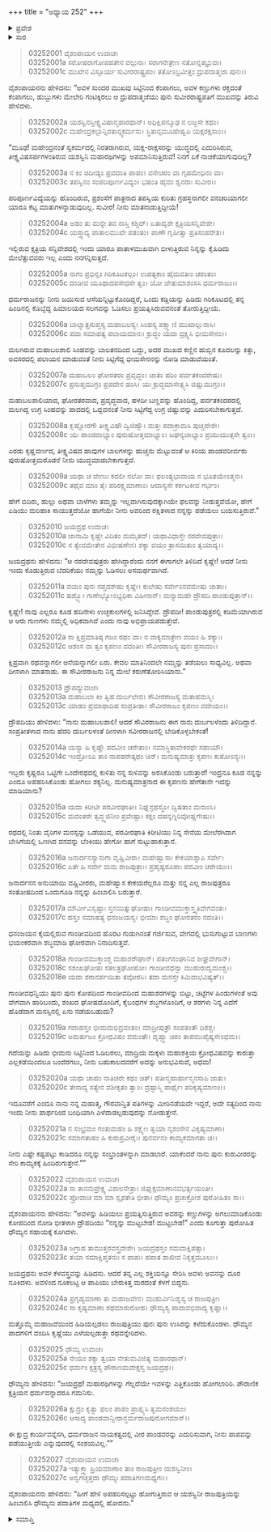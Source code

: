 +++
title = "ಅಧ್ಯಾಯ 252"
+++

<details><summary>ಪ್ರವೇಶ</summary>


।।   ಓಂ ಓಂ ನಮೋ ನಾರಾಯಣಾಯ।।   ಶ್ರೀ ವೇದವ್ಯಾಸಾಯ ನಮಃ ।।

ಶ್ರೀ ಕೃಷ್ಣದ್ವೈಪಾಯನ ವೇದವ್ಯಾಸ ವಿರಚಿತ  

**ಶ್ರೀ ಮಹಾಭಾರತ**

**ಆರಣ್ಯಕ ಪರ್ವ**

**ದ್ರೌಪದೀಹರಣ ಪರ್ವ**

**ಅಧ್ಯಾಯ 252**

</details>


<details><summary>ಸಾರ</summary>

ದ್ರೌಪದಿಯು ಪಾಂಡವರ ಶೌರ್ಯವನ್ನು ಹೇಳಿಕೊಂಡು ಜಯದ್ರಥನನ್ನು ಎಚ್ಚರಿಸುವುದು (1-22). ಜಯದ್ರಥನು ಬಲಾತ್ಕಾರವಾಗಿ ಅವಳನ್ನು ಹಿಡಿಯಲು ಎಳೆಯಲ್ಪಡುತ್ತಾ ದ್ರೌಪದಿಯು ರಥವನ್ನೇರಿದುದು; ಧೌಮ್ಯನು ರಥದ ಹಿಂದೆ ಓಡಿ ಹೋದುದು (23-27).

</details>


> 03252001 ವೈಶಂಪಾಯನ ಉವಾಚ।  
03252001a ಸರೋಷರಾಗೋಪಹತೇನ ವಲ್ಗುನಾ।
	ಸರಾಗನೇತ್ರೇಣ ನತೋನ್ನತಭ್ರುವಾ।   
> 03252001c ಮುಖೇನ ವಿಸ್ಫೂರ್ಯ ಸುವೀರರಾಷ್ಟ್ರಪಂ।
	ತತೋಽಬ್ರವೀತ್ತಂ ದ್ರುಪದಾತ್ಮಜಾ ಪುನಃ।।  

ವೈಶಂಪಾಯನನು ಹೇಳಿದನು: “ಅವಳ ಸುಂದರ ಮುಖವು ಸಿಟ್ಟಿನಿಂದ ಕೆಂಪಾಗಲು, ಅವಳ ಕಣ್ಣುಗಳು ರಕ್ತದಂತೆ ಕೆಂಪಾಗಲು, ಹುಬ್ಬುಗಳು ಮೇಲೇರಿ ಗಂಟಿಕ್ಕಿರಲು ಆ ದ್ರುಪದಾತ್ಮಜೆಯು ಪುನಃ ಸುವೀರರಾಷ್ಟ್ರಪತಿಗೆ ಮುಖವನ್ನು ತಿರುವಿ ಹೇಳಿದಳು.

> 03252002a ಯಶಸ್ವಿನಸ್ತೀಕ್ಷ್ಣವಿಷಾನ್ಮಹಾರಥಾನ್।
	ಅಧಿಕ್ಷಿಪನ್ಮೂಢ ನ ಲಜ್ಜಸೇ ಕಥಂ।  
> 03252002c ಮಹೇಂದ್ರಕಲ್ಪಾನ್ನಿರತಾನ್ಸ್ವಕರ್ಮಸು।
	ಸ್ಥಿತಾನ್ಸಮೂಹೇಷ್ವಪಿ ಯಕ್ಷರಕ್ಷಸಾಂ।।  

“ಮೂಢ! ಮಹೇಂದ್ರನಂತೆ ಸ್ವಕರ್ಮದಲ್ಲಿ ನಿರತರಾಗಿರುವ, ಯಕ್ಷ-ರಾಕ್ಷಸರನ್ನು ಯುದ್ಧದಲ್ಲಿ ಎದುರಿಸಿರುವ, ತೀಕ್ಷ್ಣವಿಷಸರ್ಪಗಳಂತಿರುವ ಯಶಸ್ವಿನಿ ಮಹಾರಥಿಗಳನ್ನು ಅಪಮಾನಿಸುತ್ತಿರುವೆ! ನಿನಗೆ ಏಕೆ ನಾಚಿಕೆಯಾಗುವುದಿಲ್ಲ?

> 03252003a ನ ಕಿಂ ಚಿದೀಡ್ಯಂ ಪ್ರವದಂತಿ ಪಾಪಂ।
	ವನೇಚರಂ ವಾ ಗೃಹಮೇಧಿನಂ ವಾ।  
> 03252003c ತಪಸ್ವಿನಂ ಸಂಪರಿಪೂರ್ಣವಿದ್ಯಂ।
	ಭಷಂತಿ ಹೈವಂ ಶ್ವನರಾಃ ಸುವೀರ।।   

ಪರಿಪೂರ್ಣವಿದ್ಯೆಯನ್ನು ಹೊಂದಿರುವ, ಪ್ರಶಂಸೆಗೆ ಪಾತ್ರನಾದ ತಪಸ್ವಿಯ ಕುರಿತು ಗ್ರಹಸ್ಥನಾಗಲೀ ವನಚರಿಯಾಗಲೀ ಯಾರೂ ಕೆಟ್ಟ ಮಾತುಗಳನ್ನಾಡುವುದಿಲ್ಲ. ಸುವೀರ! ನೀನು ಮಾತನಾಡುತ್ತಿದ್ದೀಯೆ!

> 03252004a ಅಹಂ ತು ಮನ್ಯೇ ತವ ನಾಸ್ತಿ ಕಶ್ಚಿದ್।
	ಏತಾದೃಶೇ ಕ್ಷತ್ರಿಯಸನ್ನಿವೇಶೇ।   
> 03252004c ಯಸ್ತ್ವಾದ್ಯ ಪಾತಾಲಮುಖೇ ಪತಂತಂ।
	ಪಾಣೌ ಗೃಹೀತ್ವಾ ಪ್ರತಿಸಂಹರೇತ।।   

ಇಲ್ಲಿರುವ ಕ್ಷತ್ರಿಯ ಸನ್ನಿವೇಶದಲ್ಲಿ ಇಂದು ಯಾರೂ ಪಾತಾಳಮುಖವಾಗಿ ಬೀಳುತ್ತಿರುವ ನಿನ್ನನ್ನು ಕೈಹಿಡಿದು ಮೇಲೆತ್ತುವವರು ಇಲ್ಲ ಎಂದು ನನಗನ್ನಿಸುತ್ತದೆ.

> 03252005a ನಾಗಂ ಪ್ರಭಿನ್ನಂ ಗಿರಿಕೂಟಕಲ್ಪಂ।
	ಉಪತ್ಯಕಾಂ ಹೈಮವತೀಂ ಚರಂತಂ।  
> 03252005c ದಂಡೀವ ಯೂಥಾದಪಸೇಧಸೇ ತ್ವಂ।
	ಯೋ ಜೇತುಮಾಶಂಸಸಿ ಧರ್ಮರಾಜಂ।।  

ಧರ್ಮರಾಜನನ್ನು ನೀನು ಜಯಿಸುವ ಆಸೆಯನ್ನಿಟ್ಟುಕೊಂಡಿದ್ದರೆ, ಒಂದು ಕಡ್ಡಿಯನ್ನು ಹಿಡಿದು ಗಿರಿಕೂಟದಲ್ಲಿ ತನ್ನ ಹಿಂಡಿನಲ್ಲಿ ಕೊಬ್ಬೆದ್ದ ಹಿಮಾಲಯದ ಸಲಗವನ್ನು ಓಡಿಸಲು ಪ್ರಯತ್ನಿಸಿರುವವನಂತೆ ತೋರುತ್ತಿದ್ದೀಯೆ.

> 03252006a ಬಾಲ್ಯಾತ್ಪ್ರಸುಪ್ತಸ್ಯ ಮಹಾಬಲಸ್ಯ।
	ಸಿಂಹಸ್ಯ ಪಕ್ಷ್ಮಾಣಿ ಮುಖಾಲ್ಲುನಾಸಿ।  
> 03252006c ಪದಾ ಸಮಾಹತ್ಯ ಪಲಾಯಮಾನಃ।
	ಕ್ರುದ್ಧಂ ಯದಾ ದ್ರಕ್ಷ್ಯಸಿ ಭೀಮಸೇನಂ।।   

ಮಲಗಿರುವ ಮಹಾಬಲಶಾಲಿ ಸಿಂಹವನ್ನು ಬಾಲತನದಿಂದ ಒದ್ದು, ಅದರ ಮುಖದ ಕಣ್ಣಿನ ಹುಬ್ಬಿನ ಕೂದಲನ್ನು ಕಿತ್ತು, ಅವಸರದಲ್ಲಿ ಪಲಾಯನ ಮಾಡುವಂತೆ ನೀನು ಸಿಟ್ಟಿಗೆದ್ದ ಭೀಮಸೇನನನ್ನು ನೋಡಿ ಮಾಡುವೆಯಂತೆ.

> 03252007a ಮಹಾಬಲಂ ಘೋರತರಂ ಪ್ರವೃದ್ಧಂ।
	ಜಾತಂ ಹರಿಂ ಪರ್ವತಕಂದರೇಷು।   
> 03252007c ಪ್ರಸುಪ್ತಮುಗ್ರಂ ಪ್ರಪದೇನ ಹಂಸಿ।
	ಯಃ ಕ್ರುದ್ಧಮಾಸೇತ್ಸ್ಯಸಿ ಜಿಷ್ಣುಮುಗ್ರಂ।।   

ಮಹಾಬಲಶಾಲಿಯಾದ, ಘೋರತರವಾದ, ಪ್ರವೃದ್ಧವಾದ, ಹಳದೀ ಬಣ್ಣವನ್ನು ಹೊಂದಿದ್ದ, ಪರ್ವತಕಂದರದಲ್ಲಿ ಮಲಗಿದ್ದ ಉಗ್ರ ಸಿಂಹವನ್ನು ಪಾದದಲ್ಲಿ ಒದ್ದವನಂತೆ ನೀನು ಸಿಟ್ಟಿಗೆದ್ದ ಉಗ್ರ ಜಿಷ್ಣುವನ್ನು ಎದುರಿಸಬೇಕಾಗುತ್ತದೆ.

> 03252008a ಕೃಷ್ಣೋರಗೌ ತೀಕ್ಷ್ಣವಿಷೌ ದ್ವಿಜಿಹ್ವೌ।
	ಮತ್ತಃ ಪದಾಕ್ರಾಮಸಿ ಪುಚ್ಚದೇಶೇ।   
> 03252008c ಯಃ ಪಾಂಡವಾಭ್ಯಾಂ ಪುರುಷೋತ್ತಮಾಭ್ಯಾಂ।
	ಜಘನ್ಯಜಾಭ್ಯಾಂ ಪ್ರಯುಯುತ್ಸಸೇ ತ್ವಂ।।  

ಎರಡು ಕೃಷ್ಣವರ್ಣದ, ತೀಕ್ಷ್ಣವಿಷದ ಹಾವುಗಳ ಬಾಲಗಳನ್ನು ಹುಚ್ಚನು ಮೆಟ್ಟುವಂತೆ ಆ ಕಿರಿಯ ಪಾಂಡವರೀರ್ವರು ಪುರುಷೋತ್ತಮರೊಡನೆ ನೀನು ಯುದ್ಧಮಾಡಬೇಕಾಗುತ್ತದೆ.

> 03252009a ಯಥಾ ಚ ವೇಣುಃ ಕದಲೀ ನಲೋ ವಾ।
	ಫಲಂತ್ಯಭಾವಾಯ ನ ಭೂತಯೇಽತ್ಮನಃ।   
> 03252009c ತಥೈವ ಮಾಂ ತೈಃ ಪರಿರಕ್ಷ್ಯಮಾಣಾಂ।
	ಆದಾಸ್ಯಸೇ ಕರ್ಕಟಕೀವ ಗರ್ಭಂ।   

ಹೇಗೆ ಬಿದಿರು, ಹುಲ್ಲು ಅಥವಾ ಬಾಳೆಗಳು ತಮ್ಮನ್ನು ಇಲ್ಲವಾಗಿಸುವುದಕ್ಕಾಗಿಯೇ ಫಲವನ್ನು ನೀಡುತ್ತವೆಯೋ, ಹೇಗೆ ಏಡಿಯು ಮರಿಹಾಕಿ ಸಾಯುತ್ತದೆಯೋ ಹಾಗೆಯೇ ನೀನು ಅವರಿಂದ ರಕ್ಷಿತಳಾದ ನನ್ನನ್ನು ಪಡೆಯಲು ಬಯಸುತ್ತಿರುವೆ.”

> 03252010 ಜಯದ್ರಥ ಉವಾಚ।  
03252010a ಜಾನಾಮಿ ಕೃಷ್ಣೇ ವಿದಿತಂ ಮಮೈತದ್।
	ಯಥಾವಿಧಾಸ್ತೇ ನರದೇವಪುತ್ರಾಃ।  
> 03252010c ನ ತ್ವೇವಮೇತೇನ ವಿಭೀಷಣೇನ।
	ಶಕ್ಯಾ ವಯಂ ತ್ರಾಸಯಿತುಂ ತ್ವಯಾದ್ಯ।।  

ಜಯದ್ರಥನು ಹೇಳಿದನು: “ಆ ನರದೇವಪುತ್ರರು ಹೇಗಿದ್ದಾರೆಂದು ನನಗೆ ಈಗಾಗಲೇ ತಿಳಿದಿದೆ ಕೃಷ್ಣೇ! ಆದರೆ ನೀನು ಇಂದು ಕೊಡುತ್ತಿರುವ ಬೆದರಿಕೆಯು ನಮ್ಮನ್ನು ಓಡಿಸಲು ಅಸಮರ್ಥವಾಗಿದೆ.

> 03252011a ವಯಂ ಪುನಃ ಸಪ್ತದಶೇಷು ಕೃಷ್ಣೇ।
	ಕುಲೇಷು ಸರ್ವೇಽನವಮೇಷು ಜಾತಾಃ।  
> 03252011c ಷಡ್ಭ್ಯೋ ಗುಣೇಭ್ಯೋಽಭ್ಯಧಿಕಾ ವಿಹೀನಾನ್।
	ಮನ್ಯಾಮಹೇ ದ್ರೌಪದಿ ಪಾಂಡುಪುತ್ರಾನ್।।  

ಕೃಷ್ಣೇ! ನಾವು ಎಲ್ಲರೂ ಕೂಡ ಹದಿನೇಳು ಉಚ್ಛಕುಲಗಳಲ್ಲಿ ಜನಿಸಿದ್ದೇವೆ. ದ್ರೌಪದೀ! ಪಾಂಡುಪುತ್ರರಲ್ಲಿ ಕಡಿಮೆಯಾಗಿರುವ ಆ ಆರು ಗುಣಗಳು ನಮ್ಮಲ್ಲಿ ಅಧಿಕವಾಗಿವೆ ಎಂದು ನಾವು ಅಭಿಪ್ರಾಯಪಡುತ್ತೇವೆ.

> 03252012a ಸಾ ಕ್ಷಿಪ್ರಮಾತಿಷ್ಠ ಗಜಂ ರಥಂ ವಾ।
	ನ ವಾಕ್ಯಮಾತ್ರೇಣ ವಯಂ ಹಿ ಶಕ್ಯಾಃ।  
> 03252012c ಆಶಂಸ ವಾ ತ್ವಂ ಕೃಪಣಂ ವದಂತೀ।
	ಸೌವೀರರಾಜಸ್ಯ ಪುನಃ ಪ್ರಸಾದಂ।।  

ಕ್ಷಿಪ್ರವಾಗಿ ರಥವನ್ನಾಗಲೀ ಆನೆಯನ್ನಾಗಲೀ ಏರು. ಕೇವಲ ಮಾತಿನಿಂದಲೇ ನಮ್ಮನ್ನು ತಡೆಯಲು ಸಾಧ್ಯವಿಲ್ಲ. ಅಥವಾ ದೀನಳಾಗಿ ಮಾತನಾಡು. ಈ ಸೌವೀರರಾಜನು ನಿನ್ನ ಮೇಲೆ ಕರುಣೆತೋರಿಸಿಯಾನು.”

> 03252013 ದ್ರೌಪದ್ಯುವಾಚ।  
03252013a ಮಹಾಬಲಾ ಕಿಂ ತ್ವಿಹ ದುರ್ಬಲೇವ।
	ಸೌವೀರರಾಜಸ್ಯ ಮತಾಹಮಸ್ಮಿ।  
> 03252013c ಯಾಹಂ ಪ್ರಮಾಥಾದಿಹ ಸಂಪ್ರತೀತಾ।
	ಸೌವೀರರಾಜಂ ಕೃಪಣಂ ವದೇಯಂ।।  

ದ್ರೌಪದಿಯು ಹೇಳಿದಳು: “ನಾನು ಮಹಾಬಲಶಾಲಿ! ಆದರೆ ಸೌವಿರರಾಜನು ಈಗ ನಾನು ದುರ್ಬಲಳೆಂದು ತಿಳಿದಿದ್ದಾನೆ. ಸಂಪ್ರತೀತಳಾದ ನಾನು ಹೆದರಿ ದುರ್ಬಲಳಂತೆ ದೀನಳಾಗಿ ಸವೀರರಾಜನಲ್ಲಿ ಬೇಡಿಕೊಳ್ಳಬೇಕಂತೆ!

> 03252014a ಯಸ್ಯಾ ಹಿ ಕೃಷ್ಣೌ ಪದವೀಂ ಚರೇತಾಂ।
	ಸಮಾಸ್ಥಿತಾವೇಕರಥೇ ಸಹಾಯೌ।  
> 03252014c ಇಂದ್ರೋಽಪಿ ತಾಂ ನಾಪಹರೇತ್ಕಥಂ ಚಿನ್।
	ಮನುಷ್ಯಮಾತ್ರಃ ಕೃಪಣಃ ಕುತೋಽನ್ಯಃ।।  

ಇಬ್ಬರು ಕೃಷ್ಣರೂ ಒಟ್ಟಿಗೇ ಒಂದೇರಥದಲ್ಲಿ ಕುಳಿತು ನನ್ನ ಸುಳಿವನ್ನು ಅರಸಿಕೊಂಡು ಬರುತ್ತಾರೆ! ಇಂದ್ರನೂ ಕೂಡ ನನ್ನನ್ನು ಎಂದೂ ಅಪಹರಿಸಿಕೊಂಡು ಹೋಗಲು ಶಕ್ಯನಿಲ್ಲ. ಮನುಷ್ಯಮಾತ್ರನಾದ ಈ ಕೃಪಣನು ಹೇಗೆತಾನೇ ಇದನ್ನು ಮಾಡಿಯಾನು?

> 03252015a ಯದಾ ಕಿರೀಟೀ ಪರವೀರಘಾತೀ।
	ನಿಘ್ನನ್ರಥಸ್ಥೋ ದ್ವಿಷತಾಂ ಮನಾಂಸಿ।  
> 03252015c ಮದಂತರೇ ತ್ವದ್ಧ್ವಜಿನೀಂ ಪ್ರವೇಷ್ಟಾ।
	ಕಕ್ಷಂ ದಹನ್ನಗ್ನಿರಿವೋಷ್ಣಗೇಷು।।  

ರಥದಲ್ಲಿ ನಿಂತು ವೈರಿಗಳ ಮನಸ್ಸನ್ನು ಒಡೆಯುವ, ಪರವೀರಘಾತಿ ಕಿರೀಟಿಯು ನಿನ್ನ ಸೇನೆಯ ಮೇಲೆರಗಿದಾಗ ಬೇಸಿಗೆಯಲ್ಲಿ ಒಣಗಿದ ವನವನ್ನು ಬೆಂಕಿಯು ಹೇಗೋ ಹಾಗೆ ಸುಟ್ಟುಹಾಕುತ್ತಾನೆ.

> 03252016a ಜನಾರ್ದನಸ್ಯಾನುಗಾ ವೃಷ್ಣಿವೀರಾ।
	ಮಹೇಷ್ವಾಸಾಃ ಕೇಕಯಾಶ್ಚಾಪಿ ಸರ್ವೇ।  
> 03252016c ಏತೇ ಹಿ ಸರ್ವೇ ಮಮ ರಾಜಪುತ್ರಾಃ।
	ಪ್ರಹೃಷ್ಟರೂಪಾಃ ಪದವೀಂ ಚರೇಯುಃ।।  

ಜನಾರ್ದನನ ಅನುಯಾಯಿ ವಷ್ಣಿವೀರರು, ಮಹೇಷ್ವಾಸ ಕೇಕಯರೆಲ್ಲರೂ ಮತ್ತು ನನ್ನ ಎಲ್ಲ ರಾಜಪುತ್ರರೂ ಸಂತೋಷದಿಂದ ಒಂದುಗೂಡಿ ನನ್ನನ್ನು ಹಿಂಬಾಲಿಸಿ ಬರುತ್ತಾರೆ.

> 03252017a ಮೌರ್ವೀವಿಸೃಷ್ಟಾಃ ಸ್ತನಯಿತ್ನುಘೋಷಾ।
	ಗಾಂಡೀವಮುಕ್ತಾಸ್ತ್ವತಿವೇಗವಂತಃ।  
> 03252017c ಹಸ್ತಂ ಸಮಾಹತ್ಯ ಧನಂಜಯಸ್ಯ।
	ಭೀಮಾಃ ಶಬ್ಧಂ ಘೋರತರಂ ನದಂತಿ।।  

ಧನಂಜಯನ ಕೈಯಲ್ಲಿರುವ ಗಾಂಡೀವದಿಂದ ಹೊರಟ ಗುಡುಗಿನಂತೆ ಗರ್ಜಿಸುವ, ವೇಗದಲ್ಲಿ ಭುಸುಗುಟ್ಟುವ ಬಾಣಗಳು ಭಯಂಕರವಾಗಿ ಶಬ್ಧಮಾಡಿ ಘೋರವಾಗಿ ನಿನಾದಿಸುತ್ತವೆ.

> 03252018a ಗಾಂಡೀವಮುಕ್ತಾಂಶ್ಚ ಮಹಾಶರೌಘಾನ್।
	ಪತಂಗಸಂಘಾನಿವ ಶೀಘ್ರವೇಗಾನ್।  
> 03252018c ಸಶಂಖಘೋಷಃ ಸತಲತ್ರಘೋಷೋ।
	ಗಾಂಡೀವಧನ್ವಾ ಮುಹುರುದ್ವಮಂಶ್ಚ।।  
> 03252018e ಯದಾ ಶರಾನರ್ಪಯಿತಾ ತವೋರಸಿ।
	ತದಾ ಮನಸ್ತೇ ಕಿಮಿವಾಭವಿಷ್ಯತ್।।  

ಗಾಂಡೀವಧನ್ವಿಯು ಪುನಃ ಪುನಃ ಕೋಪದಿಂದ ಗಾಂಡೀವದಿಂದ ಮಹಾಶರಗಳನ್ನು ಬಿಟ್ಟು, ಚಿಟ್ಟೆಗಳ ಹಿಂಡುಗಳಂತೆ ಅವು ವೇಗವಾಗಿ ಹಾರಿಬಂದು, ಶಂಖದ ಘೋಷದೊಂದಿಗೆ, ಕೈಬಂಧಗಳ ಶಬ್ಧಗಳೊಂದಿಗೆ, ಆ ಶರಗಳು ನಿನ್ನ ಎದೆಗೆ ಹೊಡೆದಾಗ ಮನಸ್ಸಿನಲ್ಲಿ  ಏನು ನಡೆಯಬಹುದು?

> 03252019a ಗದಾಹಸ್ತಂ ಭೀಮಮಭಿದ್ರವಂತಂ।
	ಮಾದ್ರೀಪುತ್ರೌ ಸಂಪತಂತೌ ದಿಶಶ್ಚ।  
> 03252019c ಅಮರ್ಷಜಂ ಕ್ರೋಧವಿಷಂ ವಮಂತೌ।
	ದೃಷ್ಟ್ವಾ ಚಿರಂ ತಾಪಮುಪೈಷ್ಯಸೇಽಧಮ।।  

ಗದೆಯನ್ನು ಹಿಡಿದು ಭೀಮನು ಸಿಟ್ಟಿನಿಂದ ಓಡಿಬರಲು, ಮಾದ್ರಿಯ ಮಕ್ಕಳು ಮಹಾಶಕ್ತಿಯ ಕ್ರೋಧವಿಷವನ್ನು ಕಾರುತ್ತಾ ಎಲ್ಲಕಡೆಯಿಂದಲೂ ಬಂದೆರಗಲು, ನೀನು ಬಹುಕಾಲದವರೆಗೆ ಅದನ್ನು ಅನುಭವಿಸುವೆ, ಅಧಮ!

> 03252020a ಯಥಾ ಚಾಹಂ ನಾತಿಚರೇ ಕಥಂ ಚಿತ್।
	ಪತೀನ್ಮಹಾರ್ಹಾನ್ಮನಸಾಪಿ ಜಾತು।  
> 03252020c ತೇನಾದ್ಯ ಸತ್ಯೇನ ವಶೀಕೃತಂ ತ್ವಾಂ।
	ದ್ರಷ್ಟಾಸ್ಮಿ ಪಾರ್ಥೈಃ ಪರಿಕೃಷ್ಯಮಾಣಂ।।  

ಇದೂವರೆಗೆ ಎಂದೂ ನಾನು ನನ್ನ ಮಹಾತ್ಮ, ಗೌರವಾನ್ವಿತ ಪತಿಗಳನ್ನು ಮೀರಿನಡೆಯದೇ ಇದ್ದರೆ, ಅದೇ ಸತ್ಯದಿಂದ ನಾನು ಇಂದು ನೀನು ಪಾರ್ಥರಿಂದ ಬಂಧಿಯಾಗಿ ಎಳೆದಾಡಲ್ಪಡುವುದನ್ನು ನೋಡುತ್ತೇನೆ.

> 03252021a ನ ಸಂಭ್ರಮಂ ಗಂತುಮಹಂ ಹಿ ಶಕ್ಷ್ಯೇ।
	ತ್ವಯಾ ನೃಶಂಸೇನ ವಿಕೃಷ್ಯಮಾಣಾ।  
> 03252021c ಸಮಾಗತಾಹಂ ಹಿ ಕುರುಪ್ರವೀರೈಃ।
	ಪುನರ್ವನಂ ಕಾಮ್ಯಕಮಾಗತಾ ಚ।।  

ನೀನು ಎಷ್ಟೇ ಕಷ್ಟಪಟ್ಟು ಕಾಡಿದರೂ ನನ್ನನ್ನು ಸಂಭ್ರಾಂತಳನ್ನಾಗಿ ಮಾಡಲಾರೆ. ಯಾಕೆಂದರೆ ನಾನು ಪುನಃ ಕುರುವೀರರನ್ನು ಸೇರಿ ಕಾಮ್ಯಕಕ್ಕೆ ಹಿಂದಿರುಗುತ್ತೇನೆ.””

> 03252022 ವೈಶಂಪಾಯನ ಉವಾಚ।  
03252022a ಸಾ ತಾನನುಪ್ರೇಕ್ಷ್ಯ ವಿಶಾಲನೇತ್ರಾ।
	ಜಿಘೃಕ್ಷಮಾಣಾನವಭರ್ತ್ಸಯಂತೀ।  
> 03252022c ಪ್ರೋವಾಚ ಮಾ ಮಾ ಸ್ಪೃಶತೇತಿ ಭೀತಾ।
	ಧೌಮ್ಯಂ ಪ್ರಚುಕ್ರೋಶ ಪುರೋಹಿತಂ ಸಾ।।  

ವೈಶಂಪಾಯನನು ಹೇಳಿದನು: “ಅವಳನ್ನು ಹಿಡಿಯಲು ಪ್ರಯತ್ನಿಸುತ್ತಿರುವ ಅವರನ್ನು ಕಣ್ಣುಗಳನ್ನು ಅಗಲುಮಾಡಿಕೊಂಡು ಕೋಪದಿಂದ ನೋಡಿ ಭೀತಳಾಗಿ ದ್ರೌಪದಿಯು “ನನ್ನನ್ನು ಮುಟ್ಟಬೇಡ! ಮುಟ್ಟಬೇಡ!” ಎಂದು ಕೂಗುತ್ತಾ ಪುರೋಹಿತ  ಧೌಮ್ಯನ ಸಹಾಯಕ್ಕೆ ಕೂಗಿದಳು.

> 03252023a ಜಗ್ರಾಹ ತಾಮುತ್ತರವಸ್ತ್ರದೇಶೇ।
	ಜಯದ್ರಥಸ್ತಂ ಸಮವಾಕ್ಷಿಪತ್ಸಾ।   
> 03252023c ತಯಾ ಸಮಾಕ್ಷಿಪ್ತತನುಃ ಸ ಪಾಪಃ।
	ಪಪಾತ ಶಾಖೀವ ನಿಕೃತ್ತಮೂಲಃ।।   

ಜಯದ್ರಥನು ಅವಳ ಕೆಳವಸ್ತ್ರವನ್ನು ಹಿಡಿದನು. ಆದರೆ ತನ್ನ ಎಲ್ಲ ಶಕ್ತಿಯನ್ನೂ ಸೇರಿಸಿ ಅವಳು ಅವನನ್ನು ದೂರ ನೂಕಿದಳು. ಅವಳಿಂದ ನೂಕಲಟ್ಟ ಆ ಪಾಪಿಯು ಬೇರುಕಿತ್ತ ಮರದಂತೆ ಕೆಳಗೆ ಬಿದ್ದನು.

> 03252024a ಪ್ರಗೃಹ್ಯಮಾಣಾ ತು ಮಹಾಜವೇನ।
	ಮುಹುರ್ವಿನಿಃಶ್ವಸ್ಯ ಚ ರಾಜಪುತ್ರೀ।   
> 03252024c ಸಾ ಕೃಷ್ಯಮಾಣಾ ರಥಮಾರುರೋಹ।
	ಧೌಮ್ಯಸ್ಯ ಪಾದಾವಭಿವಾದ್ಯ ಕೃಷ್ಣಾ।।   

ಮತ್ತೊಮ್ಮೆ ಮಹಾಜವೆಯಿಂದ ಹಿಡಿಯಲ್ಪಡಲು ರಾಜಪುತ್ರಿಯು ಪುನಃ ಪುನಃ ಉಸಿರನ್ನು ಕಳೆದುಕೊಂಡಳು. ಧೌಮ್ಯನ ಪಾದಗಳಿಗೆ ವಂದಿಸಿ ಕೃಷ್ಣೆಯು ಎಳೆಯಲ್ಪಡುತ್ತಾ ರಥವನ್ನೇರಿದಳು.

> 03252025 ಧೌಮ್ಯ ಉವಾಚ।  
03252025a ನೇಯಂ ಶಕ್ಯಾ ತ್ವಯಾ ನೇತುಮವಿಜಿತ್ಯ ಮಹಾರಥಾನ್।   
03252025c ಧರ್ಮಂ ಕ್ಷತ್ರಸ್ಯ ಪೌರಾಣಮವೇಕ್ಷಸ್ವ ಜಯದ್ರಥ।।

ಧೌಮ್ಯನು ಹೇಳಿದನು: “ಜಯದ್ರಥ! ಮಹಾರಥಿಗಳನ್ನು ಗೆಲ್ಲದೆಯೇ ಇವಳನ್ನು ಎತ್ತಿಕೊಂಡು ಹೋಗಲಾರಿರಿ. ಪೌರಾಣಿಕ ಕ್ಷತ್ರಿಯನ ಧರ್ಮವನ್ನಾದರೂ ಗಮನಿಸು.

> 03252026a ಕ್ಷುದ್ರಂ ಕೃತ್ವಾ ಫಲಂ ಪಾಪಂ ಪ್ರಾಪ್ಸ್ಯಸಿ ತ್ವಮಸಂಶಯಂ।  
03252026c ಆಸಾದ್ಯ ಪಾಂಡವಾನ್ವೀರಾನ್ಧರ್ಮರಾಜಪುರೋಗಮಾನ್।।

ಈ ಕ್ಷುದ್ರ ಕಾರ್ಯವನ್ನೆಸಗಿ, ಧರ್ಮರಾಜನ ನಾಯಕತ್ವದಲ್ಲಿ ವೀರ ಪಾಂಡವರನ್ನು ಎದುರಿಸುವಾಗ, ನೀನು ಪಾಪವನ್ನು ಪಡೆಯುತ್ತೀಯೆ ಎನ್ನುವುದರಲ್ಲಿ ಸಂಶಯವಿಲ್ಲ.””

> 03252027 ವೈಶಂಪಾಯನ ಉವಾಚ।  
03252027a ಇತ್ಯುಕ್ತ್ವಾ ಹ್ರಿಯಮಾಣಾಂ ತಾಂ ರಾಜಪುತ್ರೀಂ ಯಶಸ್ವಿನೀಂ।   
03252027c ಅನ್ವಗಚ್ಚತ್ತದಾ ಧೌಮ್ಯಃ ಪದಾತಿಗಣಮಧ್ಯಗಃ।।

ವೈಶಂಪಾಯನನು ಹೇಳಿದನು: “ಹೀಗೆ ಹೇಳಿ ಅಪಹರಿಸಲ್ಪಟ್ಟು ಹೋಗುತ್ತಿರುವ ಆ ಯಶಸ್ವಿನೀ ರಾಜಪುತ್ರಿಯನ್ನು ಹಿಂಬಾಲಿಸಿ ಧೌಮ್ಯನು ಪದಾತಿಗಳ ಮಧ್ಯದಲ್ಲಿ ಹೋದನು.”

<details><summary>ಸಮಾಪ್ತಿ</summary>


ಇತಿ ಶ್ರೀ ಮಹಾಭಾರತೇ ಆರಣ್ಯಕ ಪರ್ವಣಿ ದ್ರೌಪದೀಹರಣ ಪರ್ವಣಿ ದ್ವಿಪಂಚಾಶದಧಿಕದ್ವಿಶತತಮೋಽಧ್ಯಾಯ:।  
ಇದು ಮಹಾಭಾರತದ ಆರಣ್ಯಕ ಪರ್ವದಲ್ಲಿ ದ್ರೌಪದೀಹರಣ ಪರ್ವದಲ್ಲಿ ಇನ್ನೂರಾಐವತ್ತೆರಡನೆಯ ಅಧ್ಯಾಯವು.



</details>
